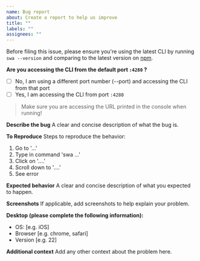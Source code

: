 ```yaml
---
name: Bug report
about: Create a report to help us improve
title: ""
labels: ""
assignees: ""
---
```


Before filing this issue, please ensure you're using the latest CLI by running `swa --version` and comparing to the latest version on [npm](https://www.npmjs.com/package/@azure/static-web-apps-cli).

**Are you accessing the CLI from the default port `:4280` ?**

- [ ] No, I am using a different port number (--port) and accessing the CLI from that port
- [ ] Yes, I am accessing the CLI from port `:4280`

> Make sure you are accessing the URL printed in the console when running!

**Describe the bug**
A clear and concise description of what the bug is.

**To Reproduce**
Steps to reproduce the behavior:

1. Go to '...'
2. Type in command 'swa ...'
3. Click on '....'
4. Scroll down to '....'
5. See error

**Expected behavior**
A clear and concise description of what you expected to happen.

**Screenshots**
If applicable, add screenshots to help explain your problem.

**Desktop (please complete the following information):**

- OS: [e.g. iOS]
- Browser [e.g. chrome, safari]
- Version [e.g. 22]

**Additional context**
Add any other context about the problem here.
